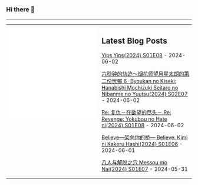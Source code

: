 ### Hi there 👋

<!--
**etng/etng** is a ✨ _special_ ✨ repository because its `README.md` (this file) appears on your GitHub profile.

Here are some ideas to get you started:

- 🔭 I’m currently working on ...
- 🌱 I’m currently learning ...
- 👯 I’m looking to collaborate on ...
- 🤔 I’m looking for help with ...
- 💬 Ask me about ...
- 📫 How to reach me: ...
- 😄 Pronouns: ...
- ⚡ Fun fact: ...
-->


---

<table>
<tr>
<td valign="top" width="50%">
<img src="metrics.svg" alt="Metric" />
</td>
<td valign="top" width="50%">

## Latest Blog Posts
<!-- blog start -->
[Yips Yips(2024) S01E08](http://www.fanxinzhui.com/rr/2562#S01E08) - 2024-06-02

[六秒钟的轨迹～烟花师望月星太朗的第二份忧郁 6-Byoukan no Kiseki: Hanabishi Mochizuki Seitaro no Nibanme no Yuutsu(2024) S02E07](http://www.fanxinzhui.com/rr/2566#S02E07) - 2024-06-02

[Re: 复仇－在欲望的尽头－ Re: Revenge: Yokubou no Hate ni(2024) S01E08](http://www.fanxinzhui.com/rr/2561#S01E08) - 2024-06-02

[Believe―架向你的桥― Believe: Kimi ni Kakeru Hashi(2024) S01E06](http://www.fanxinzhui.com/rr/2569#S01E06) - 2024-06-01

[八人与解脱之穴 Messou mo Nai(2024) S01E07](http://www.fanxinzhui.com/rr/2565#S01E07) - 2024-05-31
<!-- blog end -->

</td></tr></table>


